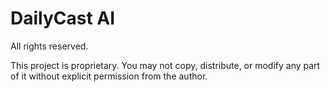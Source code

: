 # DailyCast AI

All rights reserved.

This project is proprietary. You may not copy, distribute, or modify any part of it without explicit permission from the author.
